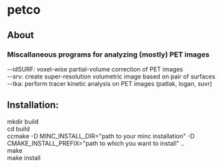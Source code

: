 # petco
## About
### Miscallaneous programs for analyzing (mostly) PET images  
--idSURF: voxel-wise partial-volume correction of PET images  
--srv: create super-resolution volumetric image based on pair of surfaces  
--tka: perform tracer kinetic analysis on PET images (patlak, logan, suvr)  

## Installation:  
mkdir build  
cd build   
ccmake -D MINC_INSTALL_DIR="path to your minc installation" -D CMAKE_INSTALL_PREFIX="path to which you want to install" ..  
make  
make install  


